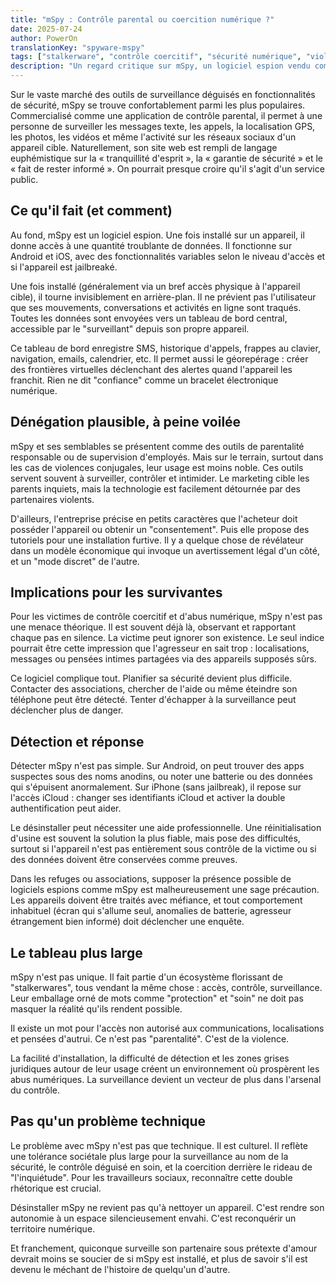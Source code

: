 ```yaml
---
title: "mSpy : Contrôle parental ou coercition numérique ?"
date: 2025-07-24
author: PowerOn
translationKey: "spyware-mspy"
tags: ["stalkerware", "contrôle coercitif", "sécurité numérique", "violence conjugale", "technologie de surveillance", "vie privée"]
description: "Un regard critique sur mSpy, un logiciel espion vendu comme un outil de 'sérénité parentale', mais utilisé pour contrôler, surveiller et intimider dans les relations abusives."
---
```


Sur le vaste marché des outils de surveillance déguisés en fonctionnalités de sécurité, mSpy se trouve confortablement parmi les plus populaires. Commercialisé comme une application de contrôle parental, il permet à une personne de surveiller les messages texte, les appels, la localisation GPS, les photos, les vidéos et même l'activité sur les réseaux sociaux d'un appareil cible. Naturellement, son site web est rempli de langage euphémistique sur la « tranquillité d'esprit », la « garantie de sécurité » et le « fait de rester informé ». On pourrait presque croire qu'il s'agit d'un service public.

## Ce qu'il fait (et comment)

Au fond, mSpy est un logiciel espion. Une fois installé sur un appareil, il donne accès à une quantité troublante de données. Il fonctionne sur Android et iOS, avec des fonctionnalités variables selon le niveau d'accès et si l'appareil est jailbreaké.

Une fois installé (généralement via un bref accès physique à l'appareil cible), il tourne invisiblement en arrière-plan. Il ne prévient pas l'utilisateur que ses mouvements, conversations et activités en ligne sont traqués. Toutes les données sont envoyées vers un tableau de bord central, accessible par le "surveillant" depuis son propre appareil.

Ce tableau de bord enregistre SMS, historique d'appels, frappes au clavier, navigation, emails, calendrier, etc. Il permet aussi le géorepérage : créer des frontières virtuelles déclenchant des alertes quand l'appareil les franchit. Rien ne dit "confiance" comme un bracelet électronique numérique.

## Dénégation plausible, à peine voilée

mSpy et ses semblables se présentent comme des outils de parentalité responsable ou de supervision d'employés. Mais sur le terrain, surtout dans les cas de violences conjugales, leur usage est moins noble. Ces outils servent souvent à surveiller, contrôler et intimider. Le marketing cible les parents inquiets, mais la technologie est facilement détournée par des partenaires violents.

D'ailleurs, l'entreprise précise en petits caractères que l'acheteur doit posséder l'appareil ou obtenir un "consentement". Puis elle propose des tutoriels pour une installation furtive. Il y a quelque chose de révélateur dans un modèle économique qui invoque un avertissement légal d'un côté, et un "mode discret" de l'autre.

## Implications pour les survivantes

Pour les victimes de contrôle coercitif et d'abus numérique, mSpy n'est pas une menace théorique. Il est souvent déjà là, observant et rapportant chaque pas en silence. La victime peut ignorer son existence. Le seul indice pourrait être cette impression que l'agresseur en sait trop : localisations, messages ou pensées intimes partagées via des appareils supposés sûrs.

Ce logiciel complique tout. Planifier sa sécurité devient plus difficile. Contacter des associations, chercher de l'aide ou même éteindre son téléphone peut être détecté. Tenter d'échapper à la surveillance peut déclencher plus de danger.

## Détection et réponse

Détecter mSpy n'est pas simple. Sur Android, on peut trouver des apps suspectes sous des noms anodins, ou noter une batterie ou des données qui s'épuisent anormalement. Sur iPhone (sans jailbreak), il repose sur l'accès iCloud : changer ses identifiants iCloud et activer la double authentification peut aider.

Le désinstaller peut nécessiter une aide professionnelle. Une réinitialisation d'usine est souvent la solution la plus fiable, mais pose des difficultés, surtout si l'appareil n'est pas entièrement sous contrôle de la victime ou si des données doivent être conservées comme preuves.

Dans les refuges ou associations, supposer la présence possible de logiciels espions comme mSpy est malheureusement une sage précaution. Les appareils doivent être traités avec méfiance, et tout comportement inhabituel (écran qui s'allume seul, anomalies de batterie, agresseur étrangement bien informé) doit déclencher une enquête.

## Le tableau plus large

mSpy n'est pas unique. Il fait partie d'un écosystème florissant de "stalkerwares", tous vendant la même chose : accès, contrôle, surveillance. Leur emballage orné de mots comme "protection" et "soin" ne doit pas masquer la réalité qu'ils rendent possible.

Il existe un mot pour l'accès non autorisé aux communications, localisations et pensées d'autrui. Ce n'est pas "parentalité". C'est de la violence.

La facilité d'installation, la difficulté de détection et les zones grises juridiques autour de leur usage créent un environnement où prospèrent les abus numériques. La surveillance devient un vecteur de plus dans l'arsenal du contrôle.

## Pas qu'un problème technique

Le problème avec mSpy n'est pas que technique. Il est culturel. Il reflète une tolérance sociétale plus large pour la surveillance au nom de la sécurité, le contrôle déguisé en soin, et la coercition derrière le rideau de "l'inquiétude". Pour les travailleurs sociaux, reconnaître cette double rhétorique est crucial.

Désinstaller mSpy ne revient pas qu'à nettoyer un appareil. C'est rendre son autonomie à un espace silencieusement envahi. C'est reconquérir un territoire numérique.

Et franchement, quiconque surveille son partenaire sous prétexte d'amour devrait moins se soucier de si mSpy est installé, et plus de savoir s'il est devenu le méchant de l'histoire de quelqu'un d'autre.
